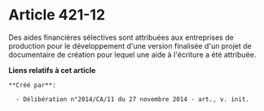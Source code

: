# Article 421-12

Des aides financières sélectives sont attribuées aux entreprises de production pour le développement d'une version finalisée
d'un projet de documentaire de création pour lequel une aide à l'écriture a été attribuée.

**Liens relatifs à cet article**

	**Créé par**:

	  - Délibération n°2014/CA/11 du 27 novembre 2014 - art., v. init.
